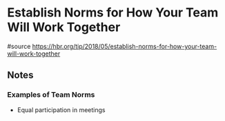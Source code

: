 # Establish Norms for How Your Team Will Work Together

#source https://hbr.org/tip/2018/05/establish-norms-for-how-your-team-will-work-together

## Notes

### Examples of Team Norms
- Equal participation in meetings